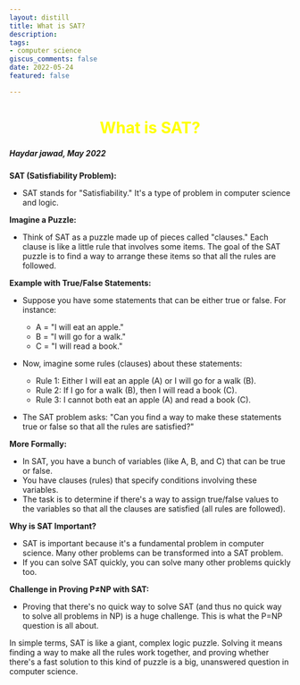 ```yaml
---
layout: distill 
title: What is SAT? 
description: 
tags: 
- computer science
giscus_comments: false 
date: 2022-05-24
featured: false

---
```

<h1 style="text-align: center; color:yellow !important;">What is SAT?</h1>


##### Haydar jawad, May 2022 



**SAT (Satisfiability Problem):**
- SAT stands for "Satisfiability." It's a type of problem in computer science and logic.

**Imagine a Puzzle:**
- Think of SAT as a puzzle made up of pieces called "clauses." Each clause is like a little rule that involves some items. The goal of the SAT puzzle is to find a way to arrange these items so that all the rules are followed.

**Example with True/False Statements:**
- Suppose you have some statements that can be either true or false. For instance:
  - A = "I will eat an apple."
  - B = "I will go for a walk."
  - C = "I will read a book."

- Now, imagine some rules (clauses) about these statements:
  - Rule 1: Either I will eat an apple (A) or I will go for a walk (B).
  - Rule 2: If I go for a walk (B), then I will read a book (C).
  - Rule 3: I cannot both eat an apple (A) and read a book (C).

- The SAT problem asks: "Can you find a way to make these statements true or false so that all the rules are satisfied?"

**More Formally:**
- In SAT, you have a bunch of variables (like A, B, and C) that can be true or false.
- You have clauses (rules) that specify conditions involving these variables.
- The task is to determine if there's a way to assign true/false values to the variables so that all the clauses are satisfied (all rules are followed).

**Why is SAT Important?**
- SAT is important because it's a fundamental problem in computer science. Many other problems can be transformed into a SAT problem.
- If you can solve SAT quickly, you can solve many other problems quickly too.

**Challenge in Proving P≠NP with SAT:**
- Proving that there's no quick way to solve SAT (and thus no quick way to solve all problems in NP) is a huge challenge. This is what the P=NP question is all about.

In simple terms, SAT is like a giant, complex logic puzzle. Solving it means finding a way to make all the rules work together, and proving whether there's a fast solution to this kind of puzzle is a big, unanswered question in computer science.



